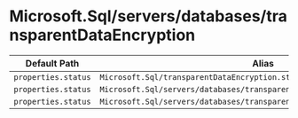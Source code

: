 # Microsoft.Sql/servers/databases/transparentDataEncryption

| Default Path | Alias |
|---|---|
| `properties.status` | `Microsoft.Sql/transparentDataEncryption.status` |
| `properties.status` | `Microsoft.Sql/servers/databases/transparentDataEncryption/status` |
| `properties.status` | `Microsoft.Sql/servers/databases/transparentDataEncryption/current.status` |

